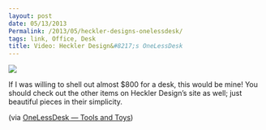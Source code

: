 ```yaml
---
layout: post
date: 05/13/2013
Permalink: /2013/05/heckler-designs-onelessdesk/
tags: link, Office, Desk
title: Video: Heckler Design&#8217;s OneLessDesk
---
```


<img src="http://41.media.tumblr.com/d1365a39307875a7d53f983ae3b49323/tumblr_mw6i52NRDm1qa4klho1_1280.jpg"/><br/>

<p>If I was willing to shell out almost $800 for a desk, this would be mine! You should check out the other items on Heckler Design&#8217;s site as well; just beautiful pieces in their simplicity.</p>

<p>(via <a href="http://toolsandtoys.net/onelessdesk/">OneLessDesk — Tools and Toys</a>)</p>